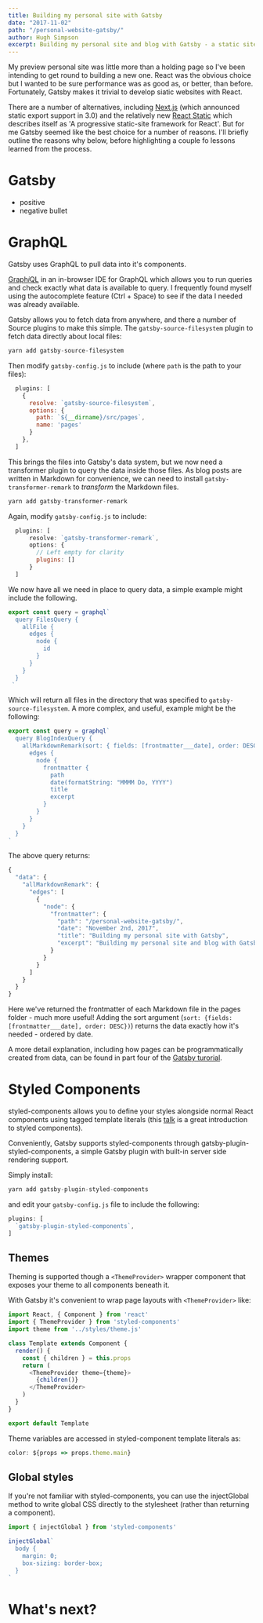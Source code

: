```yaml
---
title: Building my personal site with Gatsby    
date: "2017-11-02"
path: "/personal-website-gatsby/"
author: Hugh Simpson
excerpt: Building my personal site and blog with Gatsby - a static site generator for React.
---
```


My preview personal site was little more than a holding page so I've been intending to get round to building a new one. React was the obvious choice but I wanted to be sure performance was as good as, or better, than before. Fortunately, Gatsby makes it trivial to develop siatic websites with React. 

There are a number of alternatives, including [Next.js](https://github.com/zeit/next.js/) (which announced static export support in 3.0) and the relatively new [React Static](https://github.com/nozzle/react-static) which describes itself as 'A progressive static-site framework for React'. But for me Gatsby seemed like the best choice for a number of reasons. I'll briefly outline the reasons why below, before highlighting a couple fo lessons learned from the process. 

# Gatsby

- positive
- negative bullet

# GraphQL

Gatsby uses GraphQL to pull data into it's components. 

[Graph*i*QL](https://github.com/graphql/graphiql) in an in-browser IDE for GraphQL which allows you to run queries and check exactly what data is available to query. I frequently found myself using the autocomplete feature (Ctrl + Space) to see if the data I needed was already available.

Gatsby allows you to fetch data from anywhere, and there a number of Source plugins to make this simple. The `gatsby-source-filesystem` plugin to fetch data directly about local files: 

```javascript
yarn add gatsby-source-filesystem
```

Then modify `gatsby-config.js` to include (where `path` is the path to your files):

```javascript
  plugins: [
    {
      resolve: `gatsby-source-filesystem`,
      options: {
        path: `${__dirname}/src/pages`,
        name: 'pages'
      }
    },
  ]
```

This brings the files into Gatsby's data system, but we now need a transformer plugin to query the data inside those files. As blog posts are written in Markdown for convenience, we can need to install `gatsby-transformer-remark` to *transform* the Markdown files.

```javascript
yarn add gatsby-transformer-remark
```

Again, modify `gatsby-config.js` to include:

```javascript
  plugins: [
      resolve: `gatsby-transformer-remark`,
      options: {
        // Left empty for clarity
        plugins: []
      }
  ]
```

We now have all we need in place to query data, a simple example might include the following. 

```javascript
export const query = graphql`
  query FilesQuery {
    allFile {
      edges {
        node {
          id
        }
      }
    }
  }
 ` 
```

Which will return all files in the directory that was specified to `gatsby-source-filesystem`. A more complex, and useful, example might be the following:

```javascript
export const query = graphql`
  query BlogIndexQuery {
    allMarkdownRemark(sort: { fields: [frontmatter___date], order: DESC }) {
      edges {
        node {
          frontmatter {
            path
            date(formatString: "MMMM Do, YYYY")
            title
            excerpt
          }
        }
      }
    }
  }
`
```

The above query returns:

```javascript
{
  "data": {
    "allMarkdownRemark": {
      "edges": [
        {
          "node": {
            "frontmatter": {
              "path": "/personal-website-gatsby/",
              "date": "November 2nd, 2017",
              "title": "Building my personal site with Gatsby",
              "excerpt": "Building my personal site and blog with Gatsby - a static site generator for React."
            }
          }
        }
      ]
    }
  }
}
```

Here we've returned the frontmatter of each Markdown file in the pages folder - much more useful! Adding the sort argument (`sort: {fields: [frontmatter___date], order: DESC})`) returns the data exactly how it's needed - ordered by date. 

A more detail explanation, including how pages can be programmatically created from data, can be found in part four of the [Gatsby turorial](https://www.gatsbyjs.org/tutorial/part-four/).

# Styled Components

styled-components allows you to define your styles alongside normal React components using tagged template literals (this [talk](https://www.youtube.com/watch?v=bIK2NwoK9xk) is a great introduction to styled components).

Conveniently, Gatsby supports styled-components through gatsby-plugin-styled-components, a simple Gatsby plugin with built-in server side rendering support. 

Simply install: 
```javascript
yarn add gatsby-plugin-styled-components
``` 
and edit your `gatsby-config.js` file to include the following:

```javascript
plugins: [
  `gatsby-plugin-styled-components`,
]
```

## Themes

Theming is supported though a `<ThemeProvider>` wrapper component that exposes your theme to all components beneath it.

With Gatsby it's convenient to wrap page layouts with `<ThemeProvider>` like:

```javascript
import React, { Component } from 'react'
import { ThemeProvider } from 'styled-components'
import theme from '../styles/theme.js'

class Template extends Component {
  render() {
    const { children } = this.props
    return (
      <ThemeProvider theme={theme}>
        {children()}
      </ThemeProvider>
    )
  }
}

export default Template
```

Theme variables are accessed in styled-component template literals as: 

```javascript
color: ${props => props.theme.main}
```

## Global styles

If you're not familiar with styled-components, you can use the injectGlobal method to write global CSS directly to the stylesheet (rather than returning a component). 

```javascript
import { injectGlobal } from 'styled-components'

injectGlobal`
  body {
    margin: 0;
    box-sizing: border-box;
  }
`
```

# What's next?